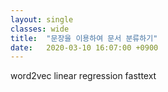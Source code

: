 ```yaml
---
layout: single
classes: wide
title:  "문장을 이용하여 문서 분류하기"
date:   2020-03-10 16:07:00 +0900
---
```


word2vec
linear regression
fasttext
